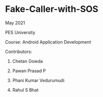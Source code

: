 # Fake-Caller-with-SOS

May 2021

PES University

Course: Android Application Development

Contributors:

1. Chetan Gowda

2. Pawan Prasad P

3. Phani Kumar Vedurumudi

4. Rahul S Bhat
